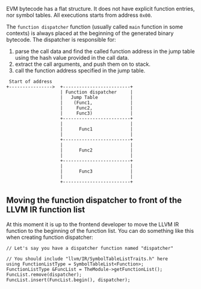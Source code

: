 EVM bytecode has a flat structure. It does not have explicit function entries, nor symbol tables. All executions starts from address `0x00`. 

The `function dispatcher` function (usually called `main` function in some contexts) is always placed at the beginning of the generated binary bytecode. The dispatcher is responsible for:
1. parse the call data and find the called function address in the jump table using the hash value provided in the call data.
2. extract the call arguments, and push them on to stack.
3. call the function address specified in the jump table.

```
 Start of address
+---------------->  +-------------------------+
                    | Function dispatcher     |
                    |   Jump Table            |
                    |    (Func1,              |
                    |     Func2,              |
                    |     Func3)              |
                    +-------------------------+
                    |                         |
                    |      Func1              |
                    |                         |
                    +-------------------------+
                    |                         |
                    |      Func2              |
                    |                         |
                    +-------------------------+
                    |                         |
                    |      Func3              |
                    |                         |
                    +-------------------------+
```

## Moving the function dispatcher to front of the LLVM IR function list

At this moment it is up to the frontend developer to move the LLVM IR function to the beginning of the function list. You can do something like this when creating function dispatcher:
```
// Let's say you have a dispatcher function named "dispatcher"

// You should include "llvm/IR/SymbolTableListTraits.h" here
using FunctionListType = SymbolTableList<Function>;
FunctionListType &FuncList = TheModule->getFunctionList();
FuncList.remove(dispatcher);
FuncList.insert(FuncList.begin(), dispatcher);
```
